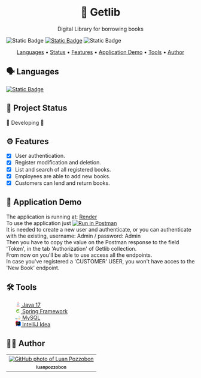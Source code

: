 <h1 align="center">🔲 Getlib</h1>
<p align="center">Digital Library for borrowing books</p>

![Static Badge](https://img.shields.io/badge/version-2.0.0-blue)
[![Static Badge](https://img.shields.io/badge/license-MIT-blue)](./LICENSE)
![Static Badge](https://img.shields.io/badge/last%20update-2023--10--14-blue)

<p align="center">
    <a href="#🗣️-languages">Languages</a> • 
    <a href="#🎯-project-status">Status</a> • 
    <a href="#⚙️-features">Features</a> • 
    <a href="#📲-application-demo">Application Demo</a> • 
    <a href="#🛠️-tools">Tools</a> •
    <a href="#👨‍💻-author">Author</a>
</p>

## 🗣️ Languages
[![Static Badge](https://img.shields.io/badge/lang-pt--BR-blue)](./README.pt-BR.md)

## 🎯 Project Status
🚧 Developing 🚧

## ⚙️ Features
- [X] User authentication.
- [x] Register modification and deletion.
- [X] List and search of all registered books.
- [X] Employees are able to add new books.
- [X] Customers can lend and return books.

## 📲 Application Demo
The application is running at: <a href="https://render.com/">Render</a><br>
To use the application just [![Run in Postman](https://run.pstmn.io/button.svg)](https://app.getpostman.com/run-collection/26741263-98119975-96a0-42f2-89de-59555a68937d?action=collection%2Ffork&source=rip_markdown&collection-url=entityId%3D26741263-98119975-96a0-42f2-89de-59555a68937d%26entityType%3Dcollection%26workspaceId%3D170a16a5-b381-467e-88ae-ca72c20665a4)<br>
It is needed to create a new user and authenticate, or you can authenticate with the existing, username: Admin / password: Admin<br>
Then you have to copy the value on the Postman response to the field 'Token', in the tab 'Authorization' of Getlib collection.<br>
From now on you'll be able to use access all the endpoints.<br>
In case you've registered a 'CUSTOMER' USER, you won't have acces to the 'New Book' endpoint.

## 🛠️ Tools
<ul style="list-style:none">
    <a href="https://www.java.com/en/"><li><img src="./assets/Java.png" width=15px> Java 17</li></a>
    <a href="https://spring.io/"><li><img src="./assets/Spring.png" width=15px> Spring Framework</li></a>
    <a href="https://www.mysql.com/"><li><img src="./assets/MySQL.png" width=15px> MySQL</li></a>
    <a href="https://www.jetbrains.com/idea/"><li><img src="./assets/IntelliJ.png" width=15px> IntelliJ Idea</li></a>
</ul>

## 👨‍💻 Author
<table>
    <tr>
        <td align="center">
            <a href="http://github.com/luanpozzobon">
            <img src="https://avatars.githubusercontent.com/u/108753073?v=4" width="100px;" alt="GitHub photo of Luan Pozzobon"/><br>
            <sub>
                <b>luanpozzobon</b>
            </sub>
            </a>
        </td>
    </tr>
</table>
